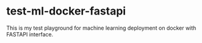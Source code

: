 # test-ml-docker-fastapi
This is my test playground for machine learning deployment on docker with FASTAPI interface.
